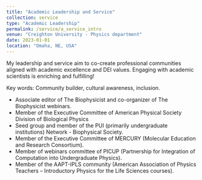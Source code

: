 ```yaml
---
title: "Academic Leadership and Service"
collection: service
type: "Academic Leadership"
permalink: /service/a_service_intro
venue: "Creighton University - Physics department"
date: 2023-01-01
location: "Omaha, NE, USA"
---
```

My leadership and service aim to co-create professional communities aligned with academic excellence and DEI values. Engaging with academic scientists is enriching and fulfilling!

Key words: Community builder, cultural awareness, inclusion.

*	Associate editor of The Biophysicist and co-organizer of The Biophysicist webinars.
* Member of the Executive Committee of American Physical Society Division of Biological Physics
* Seed group and member of the PUI (primarily undergraduate institutions) Network - Biophysical Society.
* Member of the Executive Committee of MERCURY (Molecular Education and Research Consortium).
*	Member of webinars committee of PICUP (Partnership for Integration of Computation into Undergraduate Physics).
*	Member of the AAPT-IPLS community (American Association of Physics Teachers – Introductory Physics for the Life Sciences courses).


